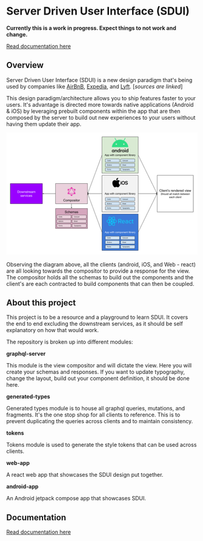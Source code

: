 # Server Driven User Interface (SDUI)

**Currently this is a work in progress. Expect things to not work and change.**

[Read documentation here](docs/README.md)

## Overview

Server Driven User Interface (SDUI) is a new design paradigm that's being used by companies like [AirBnB](https://medium.com/airbnb-engineering/a-deep-dive-into-airbnbs-server-driven-ui-system-842244c5f5), [Expedia](https://www.apollographql.com/customers/expediagroup/), and [Lyft](https://lyftmobilepodcast.libsyn.com/server-driven-ui-with-kevin-fang-jeff-hurray). [_sources are linked_]

This design paradigm/architecture allows you to ship features faster to your users. It's advantage is directed more towards native applications (Android & iOS) by leveraging prebuilt components within the app that are then composed by the server to build out new experiences to your users without having them update their app.

![diagram showing SDUI](docs/images/SDUI.png)

Observing the diagram above, all the clients (android, iOS, and Web - react) are all looking towards the compositor to provide a response for the view. The compositor holds all the schemas to build out the components and the client's are each contracted to build components that can then be coupled.

## About this project

This project is to be a resource and a playground to learn SDUI. It covers the end to end excluding the downstream services, as it should be self explanatory on how that would work.

The repository is broken up into different modules:

**graphql-server**

This module is the view compositor and will dictate the view. Here you will create your schemas and responses. If you want to update typography, change the layout, build out your component definition, it should be done here.

**generated-types**

Generated types module is to house all graphql queries, mutations, and fragments. It's the one stop shop for all clients to reference. This is to prevent duplicating the queries across clients and to maintain consistency.

**tokens**

Tokens module is used to generate the style tokens that can be used across clients.

**web-app**

A react web app that showcases the SDUI design put together.

**android-app**

An Android jetpack compose app that showcases SDUI.

## Documentation

[Read documentation here](docs/README.md)